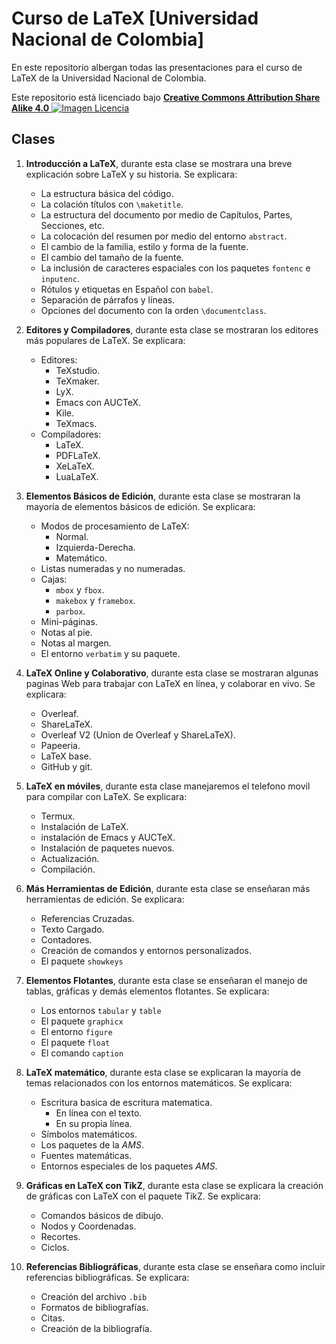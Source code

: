 # Curso de LaTeX [Universidad Nacional de Colombia]

En este repositorio albergan todas las presentaciones para el curso de LaTeX de la Universidad Nacional de Colombia.

Este repositorio está licenciado bajo [**Creative Commons Attribution Share Alike 4.0** ![Imagen Licencia](https://mirrors.creativecommons.org/presskit/buttons/80x15/svg/by-sa.svg)](https://creativecommons.org/licenses/by-sa/4.0/deed.es)

## Clases

1. **Introducción a LaTeX**, durante esta clase se mostrara una breve explicación sobre LaTeX y su historia. Se explicara:
   * La estructura básica del código.
   * La colación títulos con `\maketitle`.
   * La estructura del documento por medio de Capítulos, Partes, Secciones, etc.
   * La colocación del resumen por medio del entorno `abstract`.
   * El cambio de la familia, estilo y forma de la fuente.
   * El cambio del tamaño de la fuente.
   * La inclusión de caracteres espaciales con los paquetes `fontenc` e `inputenc`.
   * Rótulos y etiquetas en Español con `babel`.
   * Separación de párrafos y líneas.
   * Opciones del documento con la orden `\documentclass`.

2. **Editores y Compiladores**, durante esta clase se mostraran los editores más populares de LaTeX. Se explicara:
   * Editores:
	 - TeXstudio.
	 - TeXmaker.
	 - LyX.
	 - Emacs con AUCTeX.
	 - Kile.
	 - TeXmacs.
   * Compiladores:
	 - LaTeX.
	 - PDFLaTeX.
	 - XeLaTeX.
	 - LuaLaTeX.

3. **Elementos Básicos de Edición**, durante esta clase se mostraran la mayoría de elementos básicos de edición. Se explicara:
   * Modos de procesamiento de LaTeX:
	 - Normal.
	 - Izquierda-Derecha.
	 - Matemático.
   * Listas numeradas y no numeradas.
   * Cajas:
	 - `mbox` y `fbox`.
	 - `makebox` y `framebox`.
	 - `parbox`.
   * Mini-páginas.
   * Notas al pie.
   * Notas al margen.
   * El entorno `verbatim` y su paquete.

4. **LaTeX Online y Colaborativo**, durante esta clase se mostraran algunas paginas Web para trabajar con LaTeX en línea, y colaborar en vivo. Se explicara:
   * Overleaf.
   * ShareLaTeX.
   * Overleaf V2 (Union de Overleaf y ShareLaTeX).
   * Papeeria.
   * LaTeX base.
   * GitHub y git.

5. **LaTeX en móviles**, durante esta clase manejaremos el telefono movil para compilar con LaTeX. Se explicara:
   * Termux.
   * Instalación de LaTeX.
   * instalación de Emacs y AUCTeX.
   * Instalación de paquetes nuevos.
   * Actualización.
   * Compilación.

6. **Más Herramientas de Edición**, durante esta clase se enseñaran más herramientas de edición. Se explicara:
   * Referencias Cruzadas.
   * Texto Cargado.
   * Contadores.
   * Creación de comandos y entornos personalizados.
   * El paquete `showkeys`

7. **Elementos Flotantes**, durante esta clase se enseñaran el manejo de tablas, gráficas y demás elementos flotantes. Se explicara:
   * Los entornos `tabular` y `table`
   * El paquete `graphicx`
   * El entorno `figure`
   * El paquete `float`
   * El comando `caption`

8. **LaTeX matemático**, durante esta clase se explicaran la mayoría de temas relacionados con los entornos matemáticos. Se explicara:
   * Escritura basica de escritura matematica.
	 - En línea con el texto.
	 - En su propia línea.
   * Símbolos matemáticos.
   * Los paquetes de la *AMS*.
   * Fuentes matemáticas.
   * Entornos especiales de los paquetes *AMS*.

9. **Gráficas en LaTeX con TikZ**, durante esta clase se explicara la creación de gráficas con LaTeX con el paquete TikZ. Se explicara:
   * Comandos básicos de dibujo.
   * Nodos y Coordenadas.
   * Recortes.
   * Ciclos.

10. **Referencias Bibliográficas**, durante esta clase se enseñara como incluir referencias bibliográficas. Se explicara:
	* Creación del archivo `.bib`
	* Formatos de bibliografías.
	* Citas.
	* Creación de la bibliografía.
